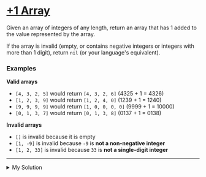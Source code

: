 # [+1 Array](https://www.codewars.com/kata/5514e5b77e6b2f38e0000ca9)

Given an array of integers of any length, return an array that has 1 added to the value represented by the array.

If the array is invalid (empty, or contains negative integers or integers with more than 1 digit), return `nil` (or your
language's equivalent).

### Examples

**Valid arrays**

- `[4, 3, 2, 5]` would return `[4, 3, 2, 6]` (4325 + 1 = 4326)
- `[1, 2, 3, 9]` would return `[1, 2, 4, 0]` (1239 + 1 = 1240)
- `[9, 9, 9, 9]` would return `[1, 0, 0, 0, 0]` (9999 + 1 = 10000)
- `[0, 1, 3, 7]` would return `[0, 1, 3, 8]` (0137 + 1 = 0138)

**Invalid arrays**

- `[]` is invalid because it is empty
- `[1, -9]` is invalid because `-9` is **not a non-negative integer**
- `[1, 2, 33]` is invalid because `33` is **not a single-digit integer**

---

<details><summary>My Solution</summary>

```js
/**
 * Increments the given array of non-negative single-digit integers by one.
 *
 * @param {number[]} arr - The array of non-negative single-digit integers.
 * @returns {number[] | null} - The incremented array, or null if the input is invalid.
 *
 * The function performs the following steps:
 * 1. Checks if the array contains any invalid elements (negative numbers or numbers greater than 9) or if the array is empty. If so, it returns null.
 * 2. Iterates through the array from the last element to the first.
 * 3. If the current element is less than 9, it increments the element by one and returns the array.
 * 4. If the current element is 9, it sets the element to 0 and continues to the next element.
 * 5. If all elements are 9, the function returns a new array with a leading 1 followed by zeros.
 */
function upArray(arr) {
  if (arr.some(v => v > 9 || v < 0) || arr.length === 0) return null

  for (let i = arr.length - 1; i >= 0; i--) {
    if (arr[i] < 9) {
      arr[i]++
      return arr
    }
    arr[i] = 0
  }

  return [1, ...arr]
}
```

</details>
